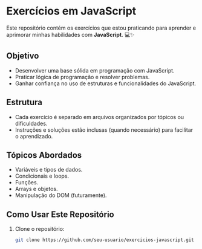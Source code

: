 # Exercícios em JavaScript

Este repositório contém os exercícios que estou praticando para aprender e aprimorar minhas habilidades com **JavaScript**. 💻✨

## Objetivo

- Desenvolver uma base sólida em programação com JavaScript.
- Praticar lógica de programação e resolver problemas.
- Ganhar confiança no uso de estruturas e funcionalidades do JavaScript.

## Estrutura

- Cada exercício é separado em arquivos organizados por tópicos ou dificuldades.
- Instruções e soluções estão inclusas (quando necessário) para facilitar o aprendizado.

## Tópicos Abordados

- Variáveis e tipos de dados.
- Condicionais e loops.
- Funções.
- Arrays e objetos.
- Manipulação do DOM (futuramente).

## Como Usar Este Repositório

1. Clone o repositório:
   ```bash
   git clone https://github.com/seu-usuario/exercicios-javascript.git
